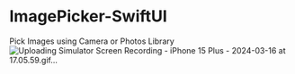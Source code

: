 # ImagePicker-SwiftUI
Pick Images using Camera or Photos Library
![Uploading Simulator Screen Recording - iPhone 15 Plus - 2024-03-16 at 17.05.59.gif…]()
